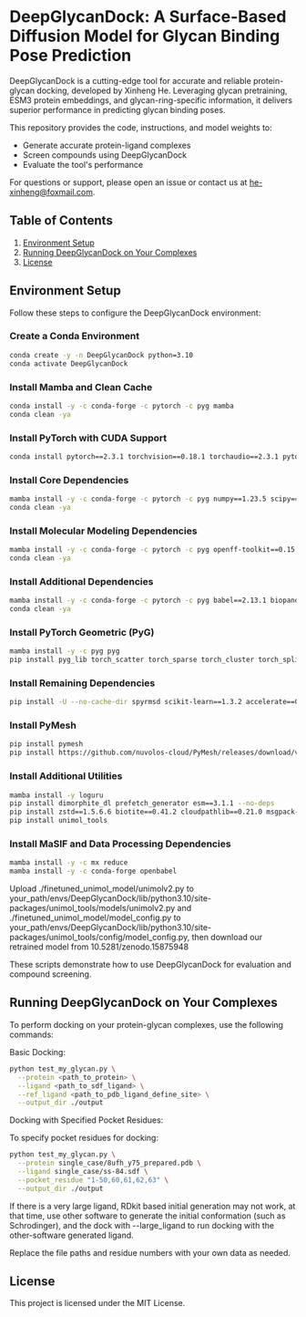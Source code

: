 # DeepGlycanDock: A Surface-Based Diffusion Model for Glycan Binding Pose Prediction

DeepGlycanDock is a cutting-edge tool for accurate and reliable protein-glycan docking, developed by Xinheng He. Leveraging glycan pretraining, ESM3 protein embeddings, and glycan-ring-specific information, it delivers superior performance in predicting glycan binding poses.

This repository provides the code, instructions, and model weights to:

- Generate accurate protein-ligand complexes
- Screen compounds using DeepGlycanDock
- Evaluate the tool's performance

For questions or support, please open an issue or contact us at he-xinheng@foxmail.com.

## Table of Contents

1. [Environment Setup](#Environment-Setup)
2. [Running DeepGlycanDock on Your Complexes](#Running-DeepGlycanDock-on-Your-Complexes)
3. [License](#license)

## Environment Setup

Follow these steps to configure the DeepGlycanDock environment:

### Create a Conda Environment

```bash
conda create -y -n DeepGlycanDock python=3.10
conda activate DeepGlycanDock
```

### Install Mamba and Clean Cache

```bash
conda install -y -c conda-forge -c pytorch -c pyg mamba
conda clean -ya
```

### Install PyTorch with CUDA Support

```bash
conda install pytorch==2.3.1 torchvision==0.18.1 torchaudio==2.3.1 pytorch-cuda=12.1 -c pytorch -c nvidia
```

### Install Core Dependencies

```bash
mamba install -y -c conda-forge -c pytorch -c pyg numpy==1.23.5 scipy==1.8.1 pandas==2.1.2
conda clean -ya
```

### Install Molecular Modeling Dependencies

```bash
mamba install -y -c conda-forge -c pytorch -c pyg openff-toolkit==0.15.2 openmm==8.1.1 openmmforcefields==0.12.0 pdbfixer==1.9
conda clean -ya
```

### Install Additional Dependencies

```bash
mamba install -y -c conda-forge -c pytorch -c pyg babel==2.13.1 biopandas==0.4.1 openbabel==3.1.1 plyfile==1.0.1 prody==2.4.0 torch-ema==0.3 torchmetrics==1.2.1
conda clean -ya
```

### Install PyTorch Geometric (PyG)

```bash
mamba install -y -c pyg pyg
pip install pyg_lib torch_scatter torch_sparse torch_cluster torch_spline_conv -f https://data.pyg.org/whl/torch-2.2.0+cu121.html
```

### Install Remaining Dependencies

```bash
pip install -U --no-cache-dir spyrmsd scikit-learn==1.3.2 accelerate==0.15.0 biopython==1.79 e3nn==0.5.1 huggingface-hub==0.17.3 mdanalysis==2.4.0 posebusters==0.2.7 rdkit==2023.3.1 tokenizers==0.13.3 transformers==4.29.2 wandb==0.16.1
```

### Install PyMesh

```bash
pip install pymesh
pip install https://github.com/nuvolos-cloud/PyMesh/releases/download/v0.3.1/pymesh2-0.3.1-cp310-cp310-linux_x86_64.whl
```

### Install Additional Utilities

```bash
mamba install -y loguru
pip install dimorphite_dl prefetch_generator esm==3.1.1 --no-deps
pip install zstd==1.5.6.6 biotite==0.41.2 cloudpathlib==0.21.0 msgpack-numpy==0.4.8 tenacity==9.0.0 torchtext==0.17.2 torchvision==0.22.1 einops==0.8.1 --no-deps
pip install unimol_tools
```

### Install MaSIF and Data Processing Dependencies

```bash
mamba install -y -c mx reduce
mamba install -y -c conda-forge openbabel
```

Upload ./finetuned_unimol_model/unimolv2.py to your_path/envs/DeepGlycanDock/lib/python3.10/site-packages/unimol_tools/models/unimolv2.py and ./finetuned_unimol_model/model_config.py to your_path/envs/DeepGlycanDock/lib/python3.10/site-packages/unimol_tools/config/model_config.py, then download our retrained model from 10.5281/zenodo.15875948

These scripts demonstrate how to use DeepGlycanDock for evaluation and compound screening.

## Running DeepGlycanDock on Your Complexes

To perform docking on your protein-glycan complexes, use the following commands:

Basic Docking:

```bash
python test_my_glycan.py \
  --protein <path_to_protein> \
  --ligand <path_to_sdf_ligand> \
  --ref_ligand <path_to_pdb_ligand_define_site> \
  --output_dir ./output
```

Docking with Specified Pocket Residues:

To specify pocket residues for docking:

```bash
python test_my_glycan.py \
  --protein single_case/8ufh_y75_prepared.pdb \
  --ligand single_case/ss-84.sdf \
  --pocket_residue "1-50,60,61,62,63" \
  --output_dir ./output
```

If there is a very large ligand, RDkit based initial generation may not work, at that time, use other software to generate the initial conformation (such as Schrodinger), and the dock with --large_ligand to run docking with the other-software generated ligand.

Replace the file paths and residue numbers with your own data as needed.

## License

This project is licensed under the MIT License.
```
